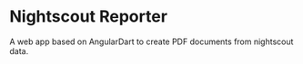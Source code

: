 # Nightscout Reporter

A web app based on AngularDart to create PDF documents from nightscout data.

